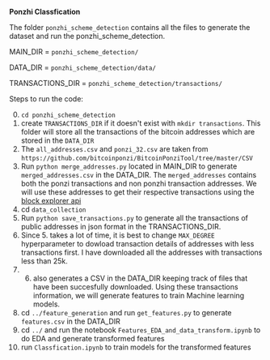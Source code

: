 **Ponzhi Classfication**

The folder `ponzhi_scheme_detection` contains all the files to generate the dataset and run the ponzhi_scheme_detection.


MAIN_DIR = `ponzhi_scheme_detection/`

DATA_DIR = `ponzhi_scheme_detection/data/`

TRANSACTIONS_DIR = `ponzhi_scheme_detection/transactions/`

Steps to run the code:

0. `cd ponzhi_scheme_detection`
1. create `TRANSACTIONS_DIR` if it doesn't exist with `mkdir transactions`. This folder will store all the transactions of the bitcoin addresses which are stored in the `DATA_DIR`
2. The `all_addresses.csv` and `ponzi_32.csv` are taken from `https://github.com/bitcoinponzi/BitcoinPonziTool/tree/master/CSV`
3. Run `python merge_addresses.py` located in MAIN_DIR to generate `merged_addresses.csv` in the DATA_DIR. The `merged_addresses` contains both the ponzi transactions and non ponzhi transaction addresses. We will use these addresses to get their respective transactions using the [block explorer api](https://www.blockchain.com/explorer)
4. cd `data_collection`
5. Run `python save_transactions.py` to generate all the transactions of public addresses in json format in the TRANSACTIONS_DIR.
6. Since 5. takes a lot of time, it is best to change `MAX_DEGREE` hyperparameter to dowload transaction details of addresses with less transactions first. I have downloaded all the addresses with transactions less than 25k.
7. 6. also generates a CSV in the DATA_DIR keeping track of files that have been succesfully downloaded. Using these transactions information, we will generate features to train Machine learning models.
8. cd `../feature_generation` and run `get_features.py` to generate `features.csv` in the DATA_DIR
9. cd `../` and run the notebook `Features_EDA_and_data_transform.ipynb` to do EDA and generate transformed features
10. run `Classfication.ipynb` to train models for the transformed features


